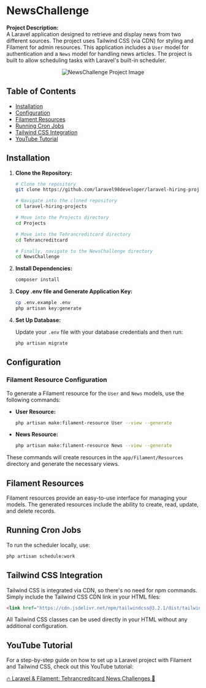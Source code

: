 # NewsChallenge

**Project Description:**  
A Laravel application designed to retrieve and display news from two different sources. The project uses Tailwind CSS (via CDN) for styling and Filament for admin resources. This application includes a `User` model for authentication and a `News` model for handling news articles. The project is built to allow scheduling tasks with Laravel's built-in scheduler.

<p align="center">
  <img src="https://github.com/laravel98developer/laravel-hiring-projects/blob/master/Projects/Tehrancreditcard/tehrancreditcard_project.jpg" alt="NewsChallenge Project Image">
</p>

## Table of Contents

- [Installation](#installation)
- [Configuration](#configuration)
- [Filament Resources](#filament-resources)
- [Running Cron Jobs](#running-cron-jobs)
- [Tailwind CSS Integration](#tailwind-css-integration)
- [YouTube Tutorial](#youtube-tutorial)

## Installation

1. **Clone the Repository:**

    ```bash
    # Clone the repository
    git clone https://github.com/laravel98developer/laravel-hiring-projects.git

    # Navigate into the cloned repository
    cd laravel-hiring-projects

    # Move into the Projects directory
    cd Projects

    # Move into the Tehrancreditcard directory
    cd Tehrancreditcard

    # Finally, navigate to the NewsChallenge directory
    cd NewsChallenge

    ```

2. **Install Dependencies:**

    ```bash
    composer install
    ```

3. **Copy .env file and Generate Application Key:**

    ```bash
    cp .env.example .env
    php artisan key:generate
    ```

4. **Set Up Database:**

    Update your `.env` file with your database credentials and then run:

    ```bash
    php artisan migrate
    ```

## Configuration

### Filament Resource Configuration

To generate a Filament resource for the `User` and `News` models, use the following commands:

- **User Resource:**

    ```bash
    php artisan make:filament-resource User --view --generate
    ```

- **News Resource:**

    ```bash
    php artisan make:filament-resource News --view --generate
    ```

These commands will create resources in the `app/Filament/Resources` directory and generate the necessary views.

## Filament Resources

Filament resources provide an easy-to-use interface for managing your models. The generated resources include the ability to create, read, update, and delete records.

## Running Cron Jobs

To run the scheduler locally, use:

```bash
php artisan schedule:work
```

## Tailwind CSS Integration

Tailwind CSS is integrated via CDN, so there's no need for npm commands. Simply include the Tailwind CSS CDN link in your HTML files:

```html
<link href="https://cdn.jsdelivr.net/npm/tailwindcss@3.2.1/dist/tailwind.min.css" rel="stylesheet">
```

All Tailwind CSS classes can be used directly in your HTML without any additional configuration.

## YouTube Tutorial

For a step-by-step guide on how to set up a Laravel project with Filament and Tailwind CSS, check out this YouTube tutorial:

[🔥 Laravel & Filament: Tehrancreditcard News Challenges 🚀](https://youtu.be/vTrfjhoDuLU)

